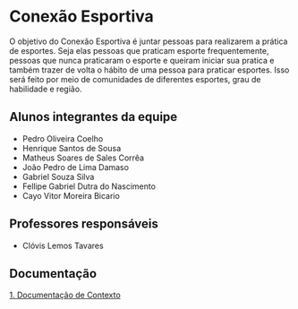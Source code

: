 # Conexão Esportiva

O objetivo do Conexão Esportiva é juntar pessoas para realizarem a prática de esportes. Seja elas pessoas que praticam esporte frequentemente, pessoas que nunca praticaram o esporte e queiram iniciar sua pratica e também trazer de volta o hábito de uma pessoa para praticar esportes. Isso será feito por meio de comunidades de diferentes esportes, grau de habilidade e região. 


## Alunos integrantes da equipe

* Pedro Oliveira Coelho  
* Henrique Santos de Sousa
* Matheus Soares de Sales Corrêa
* João Pedro de Lima Damaso
* Gabriel Souza Silva
* Fellipe Gabriel Dutra do Nascimento
* Cayo Vitor Moreira Bicario

## Professores responsáveis

* Clóvis Lemos Tavares

<h2>Documentação</h2> 

<a href="docs/Documentação do projeto(1).md">1. Documentação de Contexto

